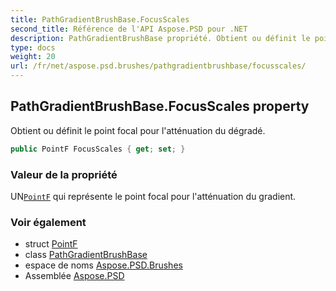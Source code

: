 ```yaml
---
title: PathGradientBrushBase.FocusScales
second_title: Référence de l'API Aspose.PSD pour .NET
description: PathGradientBrushBase propriété. Obtient ou définit le point focal pour latténuation du dégradé.
type: docs
weight: 20
url: /fr/net/aspose.psd.brushes/pathgradientbrushbase/focusscales/
---
```

## PathGradientBrushBase.FocusScales property

Obtient ou définit le point focal pour l'atténuation du dégradé.

```csharp
public PointF FocusScales { get; set; }
```

### Valeur de la propriété

UN[`PointF`](../../../aspose.psd/pointf/) qui représente le point focal pour l'atténuation du gradient.

### Voir également

* struct [PointF](../../../aspose.psd/pointf/)
* class [PathGradientBrushBase](../)
* espace de noms [Aspose.PSD.Brushes](../../pathgradientbrushbase/)
* Assemblée [Aspose.PSD](../../../)



